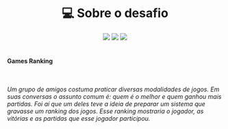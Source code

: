 <h1 align="center"> 💻 Sobre o desafio </h1> 

<div align="center" > 
    <img src="https://img.shields.io/badge/Java-ED8B00?style=for-the-badge&logo=java&logoColor=white"/>
    <img src="https://img.shields.io/badge/Spring-6DB33F?style=for-the-badge&logo=spring&logoColor=white"/>
    <img src="https://img.shields.io/badge/Insomnia-5849be?style=for-the-badge&logo=Insomnia&logoColor=white"/>
</div>

</br>

#### Games Ranking

</br>

<i>Um grupo de amigos costuma praticar diversas modalidades de jogos. Em suas
conversas o assunto comum é: quem é o melhor e quem ganhou mais partidas. Foi aí que um
deles teve a ideia de preparar um sistema que gravasse um ranking dos jogos. Esse ranking
mostraria o jogador, as vitórias e as partidas que esse jogador participou.</i>

</br>

